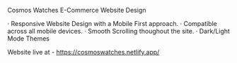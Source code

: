 Cosmos Watches E-Commerce Website Design

· Responsive Website Design with a Mobile First approach.
· Compatible across all mobile devices.
· Smooth Scrolling thoughout the site.
· Dark/Light Mode Themes

Website live at - https://cosmoswatches.netlify.app/
